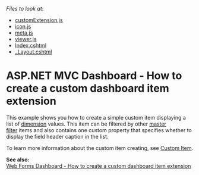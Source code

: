 <!-- default file list -->
*Files to look at*:

* [customExtension.js](./CS/MvcCustomItemSample/Scripts/customExtension/customExtension.js)
* [icon.js](./CS/MvcCustomItemSample/Scripts/customExtension/icon.js)
* [meta.js](./CS/MvcCustomItemSample/Scripts/customExtension/meta.js)
* [viewer.js](./CS/MvcCustomItemSample/Scripts/customExtension/viewer.js)
* [Index.cshtml](./CS/MvcCustomItemSample/Views/Home/Index.cshtml)
* [_Layout.cshtml](./CS/MvcCustomItemSample/Views/Shared/_Layout.cshtml)
<!-- default file list end -->
# ASP.NET MVC Dashboard - How to create a custom dashboard item extension


This example shows you how to create a simple custom item displaying a list of <a href="https://docs.devexpress.com/Dashboard/116523">dimension</a> values. This item can be filtered by other <a href="https://docs.devexpress.com/Dashboard/117060">master filter</a> items and also contains one custom property that specifies whether to display the field header caption in the list.

To learn more information about the custom item creating, see <a href="https://docs.devexpress.com/Dashboard/117546">Custom Item</a>.

**See also:**<br>
<a href="https://www.devexpress.com/Support/Center/p/T509294">Web Forms Dashboard - How to create a custom dashboard item extension</a>
